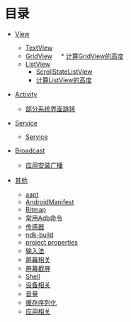 # 目录


* [View](https://github.com/AndBird/MyNote/tree/master/android/view/view_content.md)
  * [TextView](https://github.com/AndBird/MyNote/blob/master/android/view/TextView.md)
  * [GridView](https://github.com/AndBird/MyNote/blob/master/android/view/GridView.md)
     * [计算GridView的高度](https://github.com/AndBird/MyNote/blob/master/android/view/计算GridView的高度.md)
  * [ListView](https://github.com/AndBird/MyNote/blob/master/android/view/ListView.md)
    * [ScrollStateListView](https://github.com/AndBird/MyNote/blob/master/android/view/ScrollStateListView.java)
    * [计算ListView的高度](https://github.com/AndBird/MyNote/blob/master/android/view/计算ListView的高度.md)


* [Activity](https://github.com/AndBird/MyNote/tree/master/android/activity/activity_content.md)
  * [部分系统界面跳转](https://github.com/AndBird/MyNote/blob/master/android/activity/系统界面跳转.md)

* [Service](https://github.com/AndBird/MyNote/tree/master/android/service/service_content.md)
  * [Service](https://github.com/AndBird/MyNote/tree/master/android/service/Service.md)
* [Broadcast](https://github.com/AndBird/MyNote/tree/master/android/broadcast/broadcast_content.md)
  * [应用安装广播](https://github.com/AndBird/MyNote/tree/master/android/broadcast/应用安装广播.md)


* [其他](https://github.com/AndBird/MyNote/tree/master/android/other/other_content.md)
  * [aapt](https://github.com/AndBird/MyNote/blob/master/android/other/aapt.md)
  * [AndroidManifest](https://github.com/AndBird/MyNote/blob/master/android/other/AndroidManifest.md)
  * [Bitmap](https://github.com/AndBird/MyNote/blob/master/android/other/Bitmap.md)
  * [常用Adb命令](https://github.com/AndBird/MyNote/blob/master/android/other/常用Adb命令.md)
  * [传感器](https://github.com/AndBird/MyNote/blob/master/android/other/传感器.md)
  * [ndk-build](https://github.com/AndBird/MyNote/blob/master/android/other/ndk-build.md)
  * [project.properties](https://github.com/AndBird/MyNote/blob/master/android/other/project.properties.md)
  * [输入法](https://github.com/AndBird/MyNote/blob/master/android/other/输入法.md)
  * [屏幕相关](https://github.com/AndBird/MyNote/blob/master/android/other/屏幕相关.md)
  * [屏幕截屏](https://github.com/AndBird/MyNote/blob/master/android/other/屏幕截屏.md)
  * [Shell](https://github.com/AndBird/MyNote/blob/master/android/other/Shell.md)
  * [设备相关](https://github.com/AndBird/MyNote/blob/master/android/other/设备相关.md)
  * [音量](https://github.com/AndBird/MyNote/edit/master/android/other/音量.md)
  * [缓存序列化](https://github.com/AndBird/MyNote/blob/master/android/other/缓存(序列化).md)
  * [应用相关](https://github.com/AndBird/MyNote/blob/master/android/other/应用相关.md)
  

